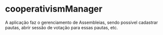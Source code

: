 # cooperativismManager
A aplicação faz o gerenciamento de Assembleias, sendo possivel cadastrar pautas, abrir sessão de votação para essas pautas, etc.
